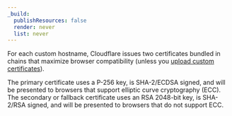 ```yaml
---
_build:
  publishResources: false
  render: never
  list: never
---
```


For each custom hostname, Cloudflare issues two certificates bundled in chains that maximize browser compatibility (unless you [upload custom certificates](/cloudflare-for-platforms/cloudflare-for-saas/security/certificate-management/custom-certificates/uploading-certificates/)). 

The primary certificate uses a P-256 key, is SHA-2/ECDSA signed, and will be presented to browsers that support elliptic curve cryptography (ECC). The secondary or fallback certificate uses an RSA 2048-bit key, is SHA-2/RSA signed, and will be presented to browsers that do not support ECC.
